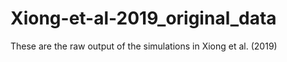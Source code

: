 # Xiong-et-al-2019_original_data
These are the raw output of the simulations in Xiong et al. (2019)
